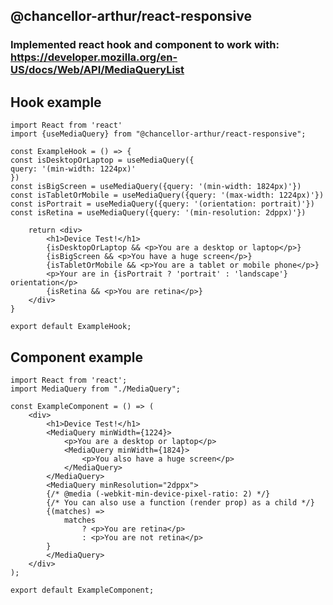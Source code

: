 ## @chancellor-arthur/react-responsive

### Implemented react hook and component to work with: https://developer.mozilla.org/en-US/docs/Web/API/MediaQueryList

## Hook example

    import React from 'react'
    import {useMediaQuery} from "@chancellor-arthur/react-responsive";
    
    const ExampleHook = () => {
    const isDesktopOrLaptop = useMediaQuery({
    query: '(min-width: 1224px)'
    })
    const isBigScreen = useMediaQuery({query: '(min-width: 1824px)'})
    const isTabletOrMobile = useMediaQuery({query: '(max-width: 1224px)'})
    const isPortrait = useMediaQuery({query: '(orientation: portrait)'})
    const isRetina = useMediaQuery({query: '(min-resolution: 2dppx)'})
    
        return <div>
            <h1>Device Test!</h1>
            {isDesktopOrLaptop && <p>You are a desktop or laptop</p>}
            {isBigScreen && <p>You have a huge screen</p>}
            {isTabletOrMobile && <p>You are a tablet or mobile phone</p>}
            <p>Your are in {isPortrait ? 'portrait' : 'landscape'} orientation</p>
            {isRetina && <p>You are retina</p>}
        </div>
    }
    
    export default ExampleHook;

## Component example

    import React from 'react';
    import MediaQuery from "./MediaQuery";
    
    const ExampleComponent = () => (
        <div>
            <h1>Device Test!</h1>
            <MediaQuery minWidth={1224}>
                <p>You are a desktop or laptop</p>
                <MediaQuery minWidth={1824}>
                    <p>You also have a huge screen</p>
                </MediaQuery>
            </MediaQuery>
            <MediaQuery minResolution="2dppx">
            {/* @media (-webkit-min-device-pixel-ratio: 2) */}
            {/* You can also use a function (render prop) as a child */}
            {(matches) =>
                matches
                    ? <p>You are retina</p>
                    : <p>You are not retina</p>
            }
            </MediaQuery>
        </div>
    );
    
    export default ExampleComponent;